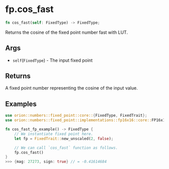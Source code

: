 # fp.cos_fast

```rust
fn cos_fast(self: FixedType) -> FixedType;
```

Returns the cosine of the fixed point number fast with LUT.

## Args

* `self`(`FixedType`) - The input fixed point

## Returns

A fixed point number representing the cosine of the input value.

## Examples

```rust
use orion::numbers::fixed_point::core::{FixedType, FixedTrait};
use orion::numbers::fixed_point::implementations::fp16x16::core::FP16x16Impl;

fn cos_fast_fp_example() -> FixedType {
    // We instantiate fixed point here.
    let fp = FixedTrait::new_unscaled(2, false);

    // We can call `cos_fast` function as follows.
    fp.cos_fast()
}
>>> {mag: 27273, sign: true} // = -0.41614684
``` 
